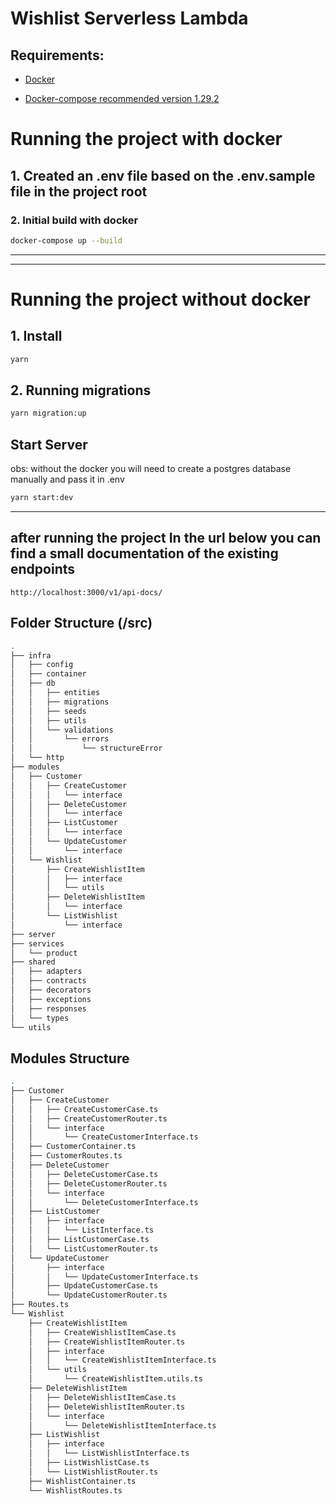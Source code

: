 # Wishlist Serverless Lambda

## Requirements:
  * [Docker](https://docs.docker.com/engine/installation/)

  * [Docker-compose recommended version 1.29.2](https://docs.docker.com/compose/install/)



# Running the project with docker
## 1. Created an .env file based on the .env.sample file in the project root

### 2. Initial build with docker
```sh
docker-compose up --build
```

___
___


# Running the project without docker
## 1. Install
```sh
yarn
```

## 2. Running migrations
```sh
yarn migration:up
```

## Start Server
obs: without the docker you will need to create a postgres database manually and pass it in .env
```sh
yarn start:dev
```

___

## after running the project In the url below you can find a small documentation of the existing endpoints
```
http://localhost:3000/v1/api-docs/
```

## Folder Structure (/src)
```sh
.
├── infra
│   ├── config
│   ├── container
│   ├── db
│   │   ├── entities
│   │   ├── migrations
│   │   ├── seeds
│   │   ├── utils
│   │   └── validations
│   │       └── errors
│   │           └── structureError
│   └── http
├── modules
│   ├── Customer
│   │   ├── CreateCustomer
│   │   │   └── interface
│   │   ├── DeleteCustomer
│   │   │   └── interface
│   │   ├── ListCustomer
│   │   │   └── interface
│   │   └── UpdateCustomer
│   │       └── interface
│   └── Wishlist
│       ├── CreateWishlistItem
│       │   ├── interface
│       │   └── utils
│       ├── DeleteWishlistItem
│       │   └── interface
│       └── ListWishlist
│           └── interface
├── server
├── services
│   └── product
├── shared
│   ├── adapters
│   ├── contracts
│   ├── decorators
│   ├── exceptions
│   ├── responses
│   └── types
└── utils

```

## Modules Structure 
```sh
.
├── Customer
│   ├── CreateCustomer
│   │   ├── CreateCustomerCase.ts
│   │   ├── CreateCustomerRouter.ts
│   │   └── interface
│   │       └── CreateCustomerInterface.ts
│   ├── CustomerContainer.ts
│   ├── CustomerRoutes.ts
│   ├── DeleteCustomer
│   │   ├── DeleteCustomerCase.ts
│   │   ├── DeleteCustomerRouter.ts
│   │   └── interface
│   │       └── DeleteCustomerInterface.ts
│   ├── ListCustomer
│   │   ├── interface
│   │   │   └── ListInterface.ts
│   │   ├── ListCustomerCase.ts
│   │   └── ListCustomerRouter.ts
│   └── UpdateCustomer
│       ├── interface
│       │   └── UpdateCustomerInterface.ts
│       ├── UpdateCustomerCase.ts
│       └── UpdateCustomerRouter.ts
├── Routes.ts
└── Wishlist
    ├── CreateWishlistItem
    │   ├── CreateWishlistItemCase.ts
    │   ├── CreateWishlistItemRouter.ts
    │   ├── interface
    │   │   └── CreateWishlistItemInterface.ts
    │   └── utils
    │       └── CreateWishlistItem.utils.ts
    ├── DeleteWishlistItem
    │   ├── DeleteWishlistItemCase.ts
    │   ├── DeleteWishlistItemRouter.ts
    │   └── interface
    │       └── DeleteWishlistItemInterface.ts
    ├── ListWishlist
    │   ├── interface
    │   │   └── ListWishlistInterface.ts
    │   ├── ListWishlistCase.ts
    │   └── ListWishlistRouter.ts
    ├── WishlistContainer.ts
    └── WishlistRoutes.ts

```